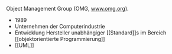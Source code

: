Object Management Group (OMG, www.omg.org).
- 1989
- Unternehmen der Computerindustrie
- Entwicklung Hersteller unabhängiger [[Standard]]s im Bereich [[objektorientierte Programmierung]]
- [[UML]]